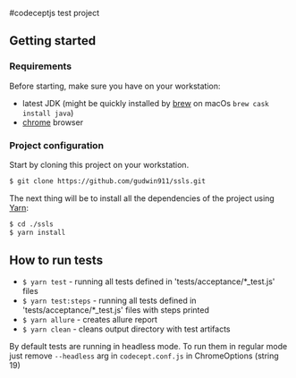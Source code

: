 #codeceptjs test project

## Getting started

### Requirements

Before starting, make sure you have on your workstation:
- latest JDK (might be quickly installed by [brew](https://brew.sh/) on macOs `brew cask install java`)
- [chrome](http://www.google.com/chrome) browser

### Project configuration

Start by cloning this project on your workstation.

```bash
$ git clone https://github.com/gudwin911/ssls.git
```

The next thing will be to install all the dependencies of the project using [Yarn](https://yarnpkg.com/en/):
```bash
$ cd ./ssls
$ yarn install
```

## How to run tests
* `$ yarn test` - running all tests defined in 'tests/acceptance/*_test.js' files
* `$ yarn test:steps` - running all tests defined in 'tests/acceptance/*_test.js' files with steps printed 
* `$ yarn allure` - creates allure report
* `$ yarn clean` - cleans output directory with test artifacts

By default tests are running in headless mode. To run them in regular mode just remove `--headless` arg in `codecept.conf.js` in ChromeOptions (string 19)
